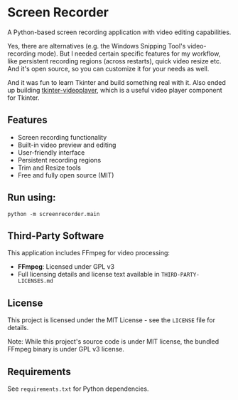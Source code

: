 # Screen Recorder
A Python-based screen recording application with video editing capabilities.

Yes, there are alternatives (e.g. the Windows Snipping Tool's video-recording mode). But I needed certain specific features for my workflow, like persistent recording regions (across restarts), quick video resize etc. And it's open source, so you can customize it for your needs as well.

And it was fun to learn Tkinter and build something real with it. Also ended up building [tkinter-videoplayer](https://github.com/cmdr2/tkinter-videoplayer), which is a useful video player component for Tkinter.

## Features
- Screen recording functionality
- Built-in video preview and editing
- User-friendly interface
- Persistent recording regions
- Trim and Resize tools
- Free and fully open source (MIT)

## Run using:
`python -m screenrecorder.main`

## Third-Party Software

This application includes FFmpeg for video processing:
- **FFmpeg**: Licensed under GPL v3 
- Full licensing details and license text available in `THIRD-PARTY-LICENSES.md`

## License

This project is licensed under the MIT License - see the `LICENSE` file for details.

Note: While this project's source code is under MIT license, the bundled FFmpeg binary is under GPL v3 license.

## Requirements

See `requirements.txt` for Python dependencies.